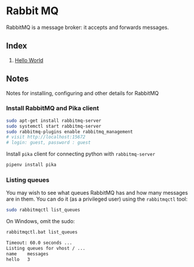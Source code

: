 # Rabbit MQ

RabbitMQ is a message broker: it accepts and forwards messages.

## Index

1. [Hello World](./1-HelloWorld/README.md)

## Notes

Notes for installing, configuring and other details for RabbitMQ

### Install RabbitMQ and Pika client

```bash
sudo apt-get install rabbitmq-server
sudo systemctl start rabbitmq-server
sudo rabbitmq-plugins enable rabbitmq_management
# visit http://localhost:15672
# login: guest, password : guest
```

Install `pika` client for connecting python with `rabbitmq-server`

```bash
pipenv install pika
```

### Listing queues

You may wish to see what queues RabbitMQ has and how many messages are in them. You can do it (as a privileged user) using the `rabbitmqctl` tool:

```bash
sudo rabbitmqctl list_queues
```

On Windows, omit the sudo:

```bash
rabbitmqctl.bat list_queues
```

```bash
Timeout: 60.0 seconds ...
Listing queues for vhost / ...
name    messages
hello   3
```
